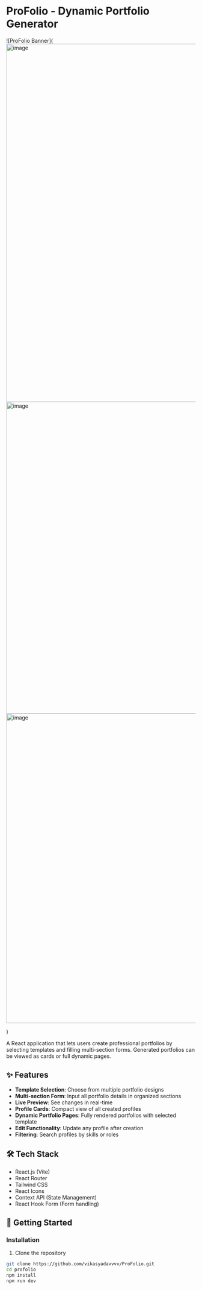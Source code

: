 # ProFolio - Dynamic Portfolio Generator

![ProFolio Banner](<img width="1833" height="950" alt="image" src="https://github.com/user-attachments/assets/7b26fc2f-678c-408f-ab9b-4fc74458479e" /> <img width="1538" height="827" alt="image" src="https://github.com/user-attachments/assets/d7f00390-7db3-4a7b-95e6-c8ae64315d3e" /> <img width="1630" height="821" alt="image" src="https://github.com/user-attachments/assets/dcf52a24-ce5a-43a5-8abf-51dbe47b1f5a" />


)

A React application that lets users create professional portfolios by selecting templates and filling multi-section forms. Generated portfolios can be viewed as cards or full dynamic pages.

## ✨ Features

- **Template Selection**: Choose from multiple portfolio designs
- **Multi-section Form**: Input all portfolio details in organized sections
- **Live Preview**: See changes in real-time
- **Profile Cards**: Compact view of all created profiles
- **Dynamic Portfolio Pages**: Fully rendered portfolios with selected template
- **Edit Functionality**: Update any profile after creation
- **Filtering**: Search profiles by skills or roles

## 🛠 Tech Stack

- React.js (Vite)
- React Router
- Tailwind CSS
- React Icons
- Context API (State Management)
- React Hook Form (Form handling)

## 🚀 Getting Started


### Installation
1. Clone the repository
```bash
git clone https://github.com/vikasyadavvvv/ProFolio.git
cd profolio
npm install
npm run dev

